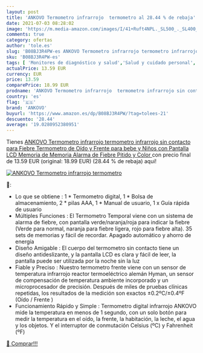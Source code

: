 ```yaml
---
layout: post
title: 'ANKOVO Termometro infrarrojo  termometro al 28.44 % de rebaja'
date: 2021-07-03 08:28:02
image: 'https://m.media-amazon.com/images/I/41+Ruft4NPL._SL500_._SL400_.jpg'
comments: true
category: ofertas
author: 'tole.es'
slug: 'B08BJ3R4PW-es ANKOVO Termometro infrarrojo termometro infrarrojo sin...'
sku: 'B08BJ3R4PW-es'
tags: [ 'Monitores de diagnóstico y salud','Salud y cuidado personal','Suministros y equipamiento médico','Termómetros de oído','Termómetros médicos','Termómetros y accesorios','ankovo','bebe', ]
actualPrice: 13.59 EUR
currency: EUR
price: 13.59
comparePrice: 18.99 EUR
prodname: 'ANKOVO Termometro infrarrojo  termometro infrarrojo sin contacto para Fiebre  Termometro de Oído y Frente para bebe y Niños  con Pantalla LCD  Memoria de Memoria  Alarma de Fiebre  Pitido y Color '
country: 'es'
flag: '🇪🇸'
brand: 'ANKOVO'
buyurl: 'https://www.amazon.es/dp/B08BJ3R4PW/?tag=tolees-21'
descuento: '28.44'
average: '19.0280952380951'
---
```


Tienes [ANKOVO Termometro infrarrojo  termometro infrarrojo sin contacto para Fiebre  Termometro de Oído y Frente para bebe y Niños  con Pantalla LCD  Memoria de Memoria  Alarma de Fiebre  Pitido y Color ](https://www.amazon.es/dp/B08BJ3R4PW/?tag=tolees-21) con precio final de  13.59 EUR (original: 18.99 EUR) (28.44 %  de rebaja) aqui!

[![ANKOVO Termometro infrarrojo  termometro](https://m.media-amazon.com/images/I/41+Ruft4NPL._SL500_._SL400_.jpg)](https://www.amazon.es/dp/B08BJ3R4PW/?tag=tolees-21)

🔎:

- Lo que se obtiene : 1 * Termometro digital, 1 * Bolsa de almacenamiento, 2 * pilas AAA, 1 * Manual de usuario, 1 x Guía rápida de usuario
- Múltiples Funciones : El Termometro Temporal viene con un sistema de alarma de fiebre, con pantalla verde/naranja/roja para indicar la fiebre (Verde para normal, naranja para fiebre ligera, rojo para fiebre alta). 35 sets de memorias y fácil de recordar. Apagado automático y ahorro de energía
- Diseño Amigable : El cuerpo del termometro sin contacto tiene un diseño antideslizante, y la pantalla LCD es clara y fácil de leer, la pantalla puede ser utilizada por la noche sin la luz
- Fiable y Preciso : Nuestro termometro frente viene con un sensor de temperatura infrarrojo reactor termoeléctrico alemán Hyman, un sensor de compensación de temperatura ambiente incorporado y un microprocesador de precisión. Después de miles de pruebas clínicas repetidas, los resultados de la medición son exactos ±0.2ºC/±0.4ºF (Oído / Frente )
- Funcionamiento Rápido y Simple : Termometro digital infrarrojo ANKOVO mide la temperatura en menos de 1 segundo, con un solo botón para medir la temperatura en el oído, la frente, la habitación, la leche, el agua y los objetos. Y el interruptor de conmutación Celsius (ºC) y Fahrenheit (ºF)

[🛒 Comprar!!!](https://www.amazon.es/dp/B08BJ3R4PW/?tag=tolees-21)
